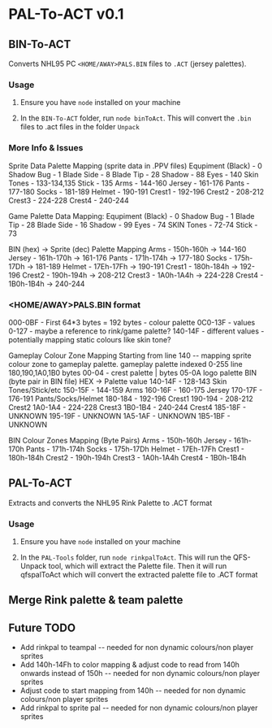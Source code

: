 # PAL-To-ACT v0.1

## BIN-To-ACT
Converts NHL95 PC `<HOME/AWAY>PALS.BIN` files to `.ACT` (jersey palettes).

### Usage
1. Ensure you have `node` installed on your machine

2. In the `BIN-To-ACT` folder, run `node binToAct`. This will convert the `.bin` files to .act files in the folder `Unpack`

### More Info & Issues

Sprite Data Palette Mapping (sprite data in .PPV files)
Equpiment (Black) - 0
Shadow Bug - 1
Blade Side - 8
Blade Tip - 28
Shadow - 88
Eyes - 140
Skin Tones - 133-134,135
Stick - 135
Arms - 144-160
Jersey - 161-176
Pants - 177-180
Socks - 181-189
Helmet - 190-191
Crest1 - 192-196
Crest2 - 208-212
Crest3 - 224-228
Crest4 - 240-244

Game Palette Data Mapping:
Equpiment (Black) - 0
Shadow Bug - 1
Blade Tip - 28
Blade Side - 16
Shadow - 99
Eyes - 74
SKIN Tones - 72-74
Stick - 73

BIN (hex) -> Sprite (dec) Palette Mapping
Arms - 150h-160h -> 144-160
Jersey - 161h-170h -> 161-176
Pants - 171h-174h -> 177-180
Socks - 175h-17Dh -> 181-189
Helmet - 17Eh-17Fh -> 190-191
Crest1 - 180h-184h -> 192-196
Crest2 - 190h-194h -> 208-212
Crest3 - 1A0h-1A4h -> 224-228
Crest4 - 1B0h-1B4h -> 240-244

### <HOME/AWAY>PALS.BIN format
000-0BF - First 64*3 bytes = 192 bytes - colour palette
0C0-13F - values 0-127 - maybe a reference to rink/game palette?
140-14F - different values - potentially mapping static colours like skin tone?

Gameplay Colour Zone Mapping
Starting from line 140 -- mapping sprite colour zone to gameplay palette. gameplay palette indexed 0-255
line 180,190,1A0,1B0 bytes 00-04 - crest palette | bytes 05-0A logo palette
BIN (byte pair in BIN file) HEX -> Palette value
140-14F - 128-143 Skin Tones/Stick/etc
150-15F - 144-159 Arms
160-16F - 160-175 Jersey
170-17F - 176-191 Pants/Socks/Helmet
180-184 - 192-196 Crest1
190-194 - 208-212 Crest2
1A0-1A4 - 224-228 Crest3
1B0-1B4 - 240-244 Crest4
185-18F - UNKNOWN
195-19F - UNKNOWN
1A5-1AF - UNKNOWN
1B5-1BF - UNKNOWN

BIN Colour Zones Mapping (Byte Pairs)
Arms - 150h-160h
Jersey - 161h-170h
Pants - 171h-174h
Socks - 175h-17Dh
Helmet - 17Eh-17Fh
Crest1 - 180h-184h
Crest2 - 190h-194h
Crest3 - 1A0h-1A4h
Crest4 - 1B0h-1B4h

## PAL-To-ACT
Extracts and converts the NHL95 Rink Palette to .ACT format

### Usage
1. Ensure you have `node` installed on your machine

2. In the `PAL-Tools` folder, run `node rinkpalToAct`. This will run the QFS-Unpack tool, which will extract the Palette file. Then it will run qfspalToAct which will convert the extracted palette file to .ACT format

## Merge Rink palette & team palette

## Future TODO
- Add rinkpal to teampal -- needed for non dynamic colours/non player sprites
- Add 140h-14Fh to color mapping & adjust code to read from 140h onwards instead of 150h -- needed for non dynamic colours/non player sprites
- Adjust code to start mapping from 140h  -- needed for non dynamic colours/non player sprites
- Add rinkpal to sprite pal  -- needed for non dynamic colours/non player sprites